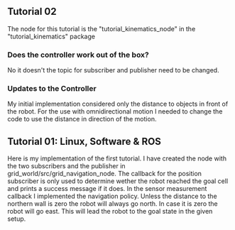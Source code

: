 
## Tutorial 02

The node for this tutorial is the "tutorial_kinematics_node" in the "tutorial_kinematics" package

### Does the controller work out of the box?
No it doesn't the topic for subscriber and publisher need to be changed.

### Updates to the Controller
My initial implementation considered only the distance to objects in front of the robot.
For the use with omnidirectional motion I needed to change the code to use the distance in direction of the motion.

## Tutorial 01: Linux, Software & ROS

Here is my implementation of the first tutorial.
I have created the node with the two subscribers and the publisher in grid_world/src/grid_navigation_node.
The callback for the position subscriber is only used to determine wether the robot reached the goal cell and prints a success message if it does.
In the sensor measurement callback I implemented the navigation policy.
Unless the distance to the northern wall is zero the robot will always go north.
In case it is zero the robot will go east. This will lead the robot to the goal state in the given setup.
